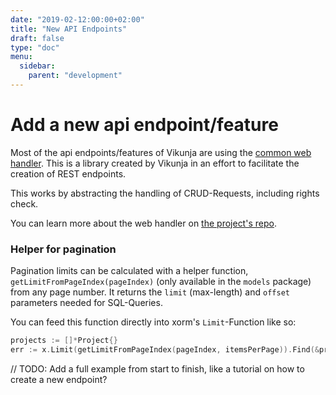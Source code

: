 ```yaml
---
date: "2019-02-12:00:00+02:00"
title: "New API Endpoints"
draft: false
type: "doc"
menu:
  sidebar:
    parent: "development"
---
```


# Add a new api endpoint/feature

Most of the api endpoints/features of Vikunja are using the [common web handler](https://code.vikunja.io/web).
This is a library created by Vikunja in an effort to facilitate the creation of REST endpoints.

This works by abstracting the handling of CRUD-Requests, including rights check.

You can learn more about the web handler on [the project's repo](https://code.vikunja.io/web).

### Helper for pagination

Pagination limits can be calculated with a helper function, `getLimitFromPageIndex(pageIndex)` 
(only available in the `models` package) from any page number.
It returns the `limit` (max-length) and `offset` parameters needed for SQL-Queries.

You can feed this function directly into xorm's `Limit`-Function like so:

```go
projects := []*Project{}
err := x.Limit(getLimitFromPageIndex(pageIndex, itemsPerPage)).Find(&projects)
```

// TODO: Add a full example from start to finish, like a tutorial on how to create a new endpoint?
